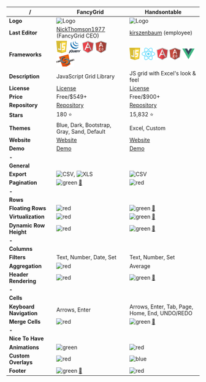 |**/**|FancyGrid|Handsontable|
|-----|---------|------------|
|**Logo**|![Logo](http://www.fancygrid.com/img/logo.png)|![Logo](https://raw.githubusercontent.com/handsontable/handsontable/develop/resources/handsontable-logo-blue.svg)|
|**Last Editor**|[NickThomson1977](https://github.com/NickThomson1977) (FancyGrid CEO)|[kirszenbaum](https://github.com/kirszenbaum) (employee)|
|**Frameworks**|![Javascript](https://raw.githubusercontent.com/AmitMY/grids/master/assets/frameworks/javascript.png) ![jQuery](https://raw.githubusercontent.com/AmitMY/grids/master/assets/frameworks/jquery.png) ![Angular1](https://raw.githubusercontent.com/AmitMY/grids/master/assets/frameworks/angular1.png) ![Angular2](https://raw.githubusercontent.com/AmitMY/grids/master/assets/frameworks/angular2.png) ![Web Components](https://raw.githubusercontent.com/AmitMY/grids/master/assets/frameworks/web%20components.png)|![Javascript](https://raw.githubusercontent.com/AmitMY/grids/master/assets/frameworks/javascript.png) ![React](https://raw.githubusercontent.com/AmitMY/grids/master/assets/frameworks/react.png) ![Angular1](https://raw.githubusercontent.com/AmitMY/grids/master/assets/frameworks/angular1.png) ![Angular2](https://raw.githubusercontent.com/AmitMY/grids/master/assets/frameworks/angular2.png) ![Vue](https://raw.githubusercontent.com/AmitMY/grids/master/assets/frameworks/vue.png)|
|**Description**|JavaScript Grid Library|JS grid with Excel's look & feel|
|**License**|[License](http://fancygrid.com/buy/)|[License](https://github.com/handsontable/handsontable/blob/master/LICENSE.txt)|
|**Price**|Free/$549+|Free/$900+|
|**Repository**|[Repository](https://github.com/FancyGrid/FancyGrid)|[Repository](https://github.com/handsontable/handsontable)|
|**Stars**|180 :star:|15,832 :star:|
|**Themes**|Blue, Dark, Bootstrap, Gray, Sand, Default|Excel, Custom|
|**Website**|[Website](http://www.fancygrid.com/)|[Website](https://handsontable.com)|
|**Demo**|[Demo](http://www.fancygrid.com/gallery/)|[Demo](https://handsontable.com/demo)|
|**-**|||
|**General**|||
|**Export**|![CSV](https://raw.githubusercontent.com/teambox/Free-file-icons/master/32px/csv.png), ![XLS](https://raw.githubusercontent.com/teambox/Free-file-icons/master/32px/xls.png)|![CSV](https://raw.githubusercontent.com/teambox/Free-file-icons/master/32px/csv.png)|
|**Pagination**|![green](http://placehold.it/23/c5f015/000000?text=+) [:book:](http://fancygrid.com/samples/paging/basic)|![red](http://placehold.it/23/f03c15/000000?text=+)|
|**-**|||
|**Rows**|||
|**Floating Rows**|![red](http://placehold.it/23/f03c15/000000?text=+)|![green](http://placehold.it/23/c5f015/000000?text=+) [:book:](https://handsontable.com/docs/api/options/#fixedrowsbottom)|
|**Virtualization**|![red](http://placehold.it/23/f03c15/000000?text=+)|![green](http://placehold.it/23/c5f015/000000?text=+) [:book:](https://handsontable.com/docs/row-virtualization)|
|**Dynamic Row Height**|![red](http://placehold.it/23/f03c15/000000?text=+)|![green](http://placehold.it/23/c5f015/000000?text=+) [:book:](https://handsontable.com/docs/row-height)|
|**-**|||
|**Columns**|||
|**Filters**|Text, Number, Date, Set|Text, Number, Set|
|**Aggregation**|![red](http://placehold.it/23/f03c15/000000?text=+)|Average|
|**Header Rendering**|![red](http://placehold.it/23/f03c15/000000?text=+)|![green](http://placehold.it/23/c5f015/000000?text=+) [:book:](https://handsontable.com/docs/column-header)|
|**-**|||
|**Cells**|||
|**Keyboard Navigation**|Arrows, Enter|Arrows, Enter, Tab, Page, Home, End, UNDO/REDO|
|**Merge Cells**|![red](http://placehold.it/23/f03c15/000000?text=+)|![green](http://placehold.it/23/c5f015/000000?text=+) [:book:](https://handsontable.com/docs/merge-cells)|
|**-**|||
|**Nice To Have**|||
|**Animations**|![green](http://placehold.it/23/c5f015/000000?text=+)|![red](http://placehold.it/23/f03c15/000000?text=+)|
|**Custom Overlays**|![red](http://placehold.it/23/f03c15/000000?text=+)|![blue](http://placehold.it/23/1589F0/000000?text=+)|
|**Footer**|![green](http://placehold.it/23/c5f015/000000?text=+) [:book:](http://fancygrid.com/dashboards/iots/)|![red](http://placehold.it/23/f03c15/000000?text=+)|